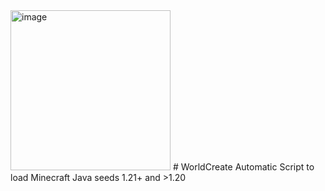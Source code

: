 <img width="256" height="256" alt="image" src="https://github.com/user-attachments/assets/451e4f27-3e7a-4431-ac49-ffa4497fb7f2" />
# WorldCreate
Automatic Script to load Minecraft Java seeds 1.21+ and >1.20
